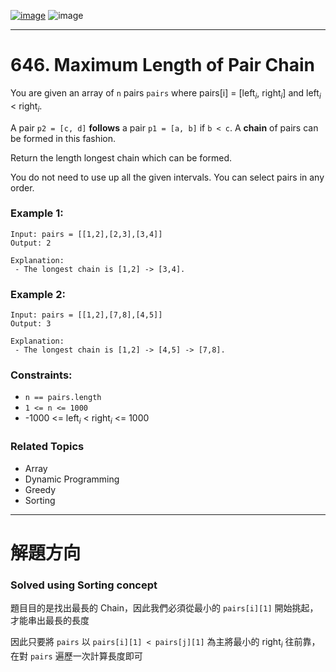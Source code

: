 [![image](https://img.shields.io/badge/Leetcode-Link-blue?logo=leetcode)](https://leetcode.com/problems/maximum-length-of-pair-chain/)
![image](https://img.shields.io/badge/Difficulty-Medium-yellow)

---

# 646. Maximum Length of Pair Chain

You are given an array of `n` pairs `pairs` where pairs[i] = [$\text{left}_i$, $\text{right}_i$] and $\text{left}_i$ < $\text{right}_i$.

A pair `p2 = [c, d]` **follows** a pair `p1 = [a, b]` if `b < c`. A **chain** of pairs can be formed in this fashion.

Return the length longest chain which can be formed.

You do not need to use up all the given intervals. You can select pairs in any order.

### Example 1:

```
Input: pairs = [[1,2],[2,3],[3,4]]
Output: 2

Explanation:
 - The longest chain is [1,2] -> [3,4].
```

### Example 2:

```
Input: pairs = [[1,2],[7,8],[4,5]]
Output: 3

Explanation:
 - The longest chain is [1,2] -> [4,5] -> [7,8].
```

### Constraints:

- `n == pairs.length`
- `1 <= n <= 1000`
- -1000 <= $\text{left}_i$ < $\text{right}_i$ <= 1000

### Related Topics

- Array
- Dynamic Programming
- Greedy
- Sorting
  
---

# 解題方向

### Solved using Sorting concept

題目目的是找出最長的 Chain，因此我們必須從最小的 `pairs[i][1]` 開始挑起，才能串出最長的長度

因此只要將 `pairs` 以 `pairs[i][1] < pairs[j][1]` 為主將最小的 $\text{right}_i$ 往前靠，在對 `pairs` 遍歷一次計算長度即可